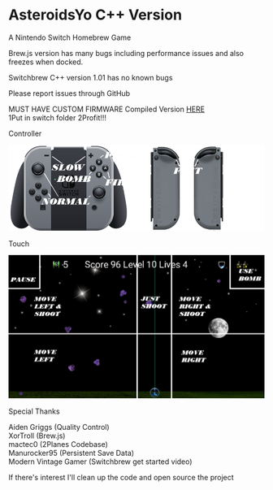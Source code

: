 # AsteroidsYo C++ Version
A Nintendo Switch Homebrew Game  



Brew.js version has many bugs including performance issues 
and also freezes when docked.  

Switchbrew C++ version 1.01 has no known bugs 

Please report issues through GitHub  


MUST HAVE CUSTOM FIRMWARE 
Compiled Version [HERE](https://drive.google.com/drive/folders/1A3uWwiEA5NhTwx3hCA7fLaQCuz3Vgcgg)  
1Put in switch folder
2Profit!!!

Controller  

![Controller Controls](https://github.com/jaygriggs/AsteroidsYo/blob/master/C%2B%2B%20Version/Contoller%20Controls.png)  


Touch   

![Touch Controls](https://github.com/jaygriggs/AsteroidsYo/blob/master/C%2B%2B%20Version/Touch%20Controls.png)  


Special Thanks  

Aiden Griggs (Quality Control)  
XorTroll (Brew.js)  
mactec0 (2Planes Codebase)  
Manurocker95 (Persistent Save Data)  
Modern Vintage Gamer (Switchbrew get started video)  

If there's interest I'll clean up the code and open source the project


